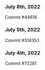 ### July 8th, 2022

Commit #44616

### July 5th, 2022

Commit #314353


### July 4th, 2022

Commit #72281
